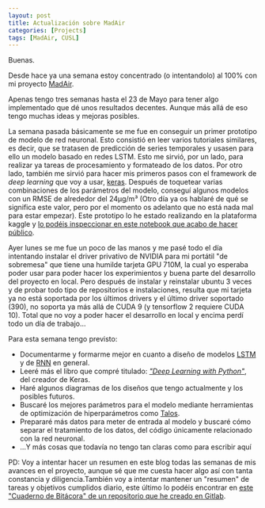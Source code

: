```yaml
---
layout: post
title: Actualización sobre MadAir
categories: [Projects]
tags: [MadAir, CUSL]
---
```


Buenas.

Desde hace ya una semana estoy concentrado (o intentandolo) al 100% con mi proyecto [MadAir](/madair-aceptado.html).

Apenas tengo tres semanas hasta el 23 de Mayo para tener algo implementado que dé unos resultados decentes. Aunque más allá de eso tengo muchas ideas y mejoras posibles.

La semana pasada básicamente se me fue en conseguir un primer prototipo de modelo de red neuronal. Esto consistió en leer varios tutoriales similares, es decir, que se tratasen de predicción de series temporales y usasen para ello un modelo basado en redes LSTM. Esto me sirvió, por un lado, para realizar ya tareas de procesamiento y formateado de los datos. Por otro lado, también me sirvió para hacer mis primeros pasos con el framework de _deep learning_ que voy a usar, [keras](https://keras.io/). Después de toquetear varias combinaciones de los parámetros del modelo, conseguí algunos modelos con un RMSE de alrededor del 24μg/m³ (Otro día ya os hablaré de qué se significa este valor, pero por el momento os adelanto que no está nada mal para estar empezar). Este prototipo lo he estado realizando en la plataforma kaggle y [lo podéis inspeccionar en este notebook que acabo de hacer público](https://www.kaggle.com/abeserra/prototipo-0-2-predicci-n-1h-univariante).

Ayer lunes se me fue un poco de las manos y me pasé todo el día intentando instalar el driver privativo de NVIDIA para mi portátil "de sobremesa" que tiene una humilde tarjeta GPU 710M, la cual yo esperaba poder usar para poder hacer los experimientos y buena parte del desarrollo del proyecto en local. Pero después de instalar y reinstalar ubuntu 3 veces y de probar todo tipo de repositorios e instalaciones, resulta que mi tarjeta ya no está soportada por los últimos drivers y el último driver soportado (390), no soporta ya más allá de CUDA 9 (y tensorflow 2 requiere CUDA 10). Total que no voy a poder hacer el desarrollo en local y encima perdí todo un día de trabajo...

Para esta semana tengo previsto:
* Documentarme y formarme mejor en cuanto a diseño de modelos [LSTM](https://en.wikipedia.org/wiki/Long_short-term_memory) y de [RNN](https://en.wikipedia.org/wiki/Recurrent_neural_network) en general.
* Leeré más el libro que compré titulado: [_"Deep Learning with Python"_](https://www.manning.com/books/deep-learning-with-python-second-edition), del creador de Keras.
* Haré algunos diagramas de los diseños que tengo actualmente y los posibles futuros.
* Buscaré los mejores parámetros para el modelo mediante herramientas de optimización de hiperparámetros como [Talos](https://github.com/autonomio/talos).
* Prepararé más datos para meter de entrada al modelo y buscaré cómo separar el tratamiento de los datos, del código únicamente relacionado con la red neuronal.
* ...Y más cosas que todavía no tengo tan claras como para escribir aquí


PD: Voy a intentar hacer un resumen en este blog todas las semanas de mis avances en el proyecto, aunque sé que me cuesta hacer algo así con tanta constancia y diligencia.También voy a intentar mantener un "resumen" de tareas y objetivos cumplidos diario, este último lo podéis encontrar en [este "Cuaderno de Bitácora" de un repositorio que he creado en Gitlab](https://gitlab.com/Akronix/tfm-cuaderno-bitacora/-/blob/master/Cuaderno_de_bitacora.md).
